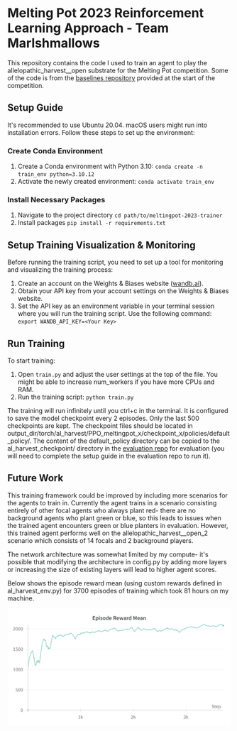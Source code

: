 # Melting Pot 2023 Reinforcement Learning Approach - Team Marlshmallows

This repository contains the code I used to train an agent to play the allelopathic_harvest__open substrate for the Melting Pot competition. Some of the code is from the [baselines repository](https://github.com/rstrivedi/Melting-Pot-Contest-2023) provided at the start of the competition.

## Setup Guide

It's recommended to use Ubuntu 20.04. macOS users might run into installation errors. Follow these steps to set up the environment:

### Create Conda Environment

1. Create a Conda environment with Python 3.10:
`conda create -n train_env python=3.10.12`
2. Activate the newly created environment:
`conda activate train_env`

### Install Necessary Packages

1. Navigate to the project directory
`cd path/to/meltingpot-2023-trainer`
2. Install packages
`pip install -r requirements.txt`

## Setup Training Visualization & Monitoring

Before running the training script, you need to set up a tool for monitoring and visualizing the training process:

1. Create an account on the Weights & Biases website ([wandb.ai](https://wandb.ai)).
2. Obtain your API key from your account settings on the Weights & Biases website.
3. Set the API key as an environment variable in your terminal session where you will run the training script. Use the following command:
`export WANDB_API_KEY=<Your Key>`

## Run Training

To start training:

1. Open `train.py` and adjust the user settings at the top of the file. You might be able to increase num_workers if you have more CPUs and RAM.
2. Run the training script:
`python train.py`

The training will run infinitely until you ctrl+c in the terminal. It is configured to save the model checkpoint every 2 episodes. Only the last 500 checkpoints are kept. The checkpoint files should be located in output_dir/torch/al_harvest/PPO_meltingpot_x/checkpoint_x/policies/default_policy/. The content of the default_policy directory can be copied to the al_harvest_checkpoint/ directory in the [evaluation repo](https://github.com/benjamin-swain/meltingpot-2023-solution) for evaluation (you will need to complete the setup guide in the evaluation repo to run it).

## Future Work

This training framework could be improved by including more scenarios for the agents to train in. Currently the agent trains in a scenario consisting entirely of other focal agents who always plant red- there are no background agents who plant green or blue, so this leads to 
issues when the trained agent encounters green or blue planters in evaluation. However, this trained agent performs well on the allelopathic_harvest__open_2 scenario which consists of 14 focals and 2 background players.

The network architecture was somewhat limited by my compute- it's possible that modifying the architecture in config.py by adding more layers or increasing the size of existing layers will lead to higher agent scores.

Below shows the episode reward mean (using custom rewards defined in al_harvest_env.py) for 3700 episodes of training which took 81 hours on my machine.

![My Best Training Run](training_image.png)